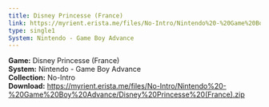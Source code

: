```yaml
---
title: Disney Princesse (France)
link: https://myrient.erista.me/files/No-Intro/Nintendo%20-%20Game%20Boy%20Advance/Disney%20Princesse%20(France).zip
type: single1
System: Nintendo - Game Boy Advance
---
```

<b>Game:</b> Disney Princesse (France)<br>
<b>System:</b> Nintendo - Game Boy Advance<br>
<b>Collection:</b> No-Intro<br>
<b>Download:</b> https://myrient.erista.me/files/No-Intro/Nintendo%20-%20Game%20Boy%20Advance/Disney%20Princesse%20(France).zip